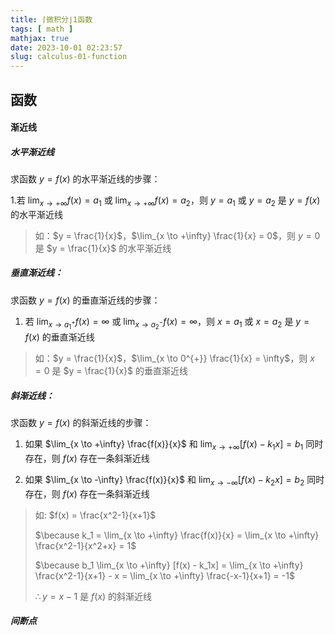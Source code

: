 ```yaml
---
title: ⌈微积分⌋1函数
tags: [ math ]
mathjax: true
date: 2023-10-01 02:23:57
slug: calculus-01-function
---
```


## 函数


#### 渐近线

##### 水平渐近线

求函数 $y = f(x)$ 的水平渐近线的步骤：

1.若 $\lim_{x \to +\infty} f(x) = a_1$ 或 $\lim_{x \to +\infty} f(x) = a_2$，则 $y = a_1$ 或 $y = a_2$ 是 $y = f(x)$ 的水平渐近线

> 如：$y = \frac{1}{x}$，$\lim_{x \to +\infty} \frac{1}{x} = 0$，则 $y = 0$ 是 $y = \frac{1}{x}$ 的水平渐近线


##### 垂直渐近线：

求函数 $y = f(x)$ 的垂直渐近线的步骤：

1. 若 $\lim_{x \to a^{+}_1}  f(x) = \infty$ 或 $\lim_{x \to a^{-}_2}  f(x) = \infty$，则 $x = a_1$ 或 $x = a_2$ 是 $y = f(x)$ 的垂直渐近线

> 如：$y = \frac{1}{x}$，$\lim_{x \to 0^{+}} \frac{1}{x} = \infty$，则 $x = 0$ 是 $y = \frac{1}{x}$ 的垂直渐近线
>

##### 斜渐近线：

求函数 $y = f(x)$ 的斜渐近线的步骤：

1. 如果 $\lim_{x \to +\infty} \frac{f(x)}{x}$ 和  $\lim_{x \to +\infty  } [f(x) - k_1x] = b_1$ 同时存在，则 $f(x)$ 存在一条斜渐近线

2. 如果 $\lim_{x \to -\infty} \frac{f(x)}{x}$ 和  $\lim_{x \to -\infty  } [f(x) - k_2x] = b_2$ 同时存在，则 $f(x)$ 存在一条斜渐近线

> 如: $f(x) = \frac{x^2-1}{x+1}$ 
>
> $\because k_1 =  \lim_{x \to +\infty} \frac{f(x)}{x} = \lim_{x \to +\infty} \frac{x^2-1}{x^2+x} = 1$
>
>  $\because b_1 \lim_{x \to +\infty} [f(x) - k_1x] = \lim_{x \to +\infty} \frac{x^2-1}{x+1} - x = \lim_{x \to +\infty} \frac{-x-1}{x+1} = -1$
>
>  $\therefore y = x - 1$ 是 $f(x)$ 的斜渐近线


##### 间断点